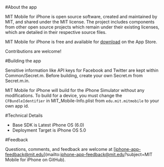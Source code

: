 #About the app

MIT Mobile for iPhone is open source software, created and maintained by MIT, and shared under the MIT license. The project includes components from other open source projects which remain under their existing licenses, which are detailed in their respective source files.

MIT Mobile for iPhone is free and available for [download](http://itunes.apple.com/us/app/mit-mobile/id353590319) on the App Store.

Contributions are welcome!

#Building the app

Sensitive information like API keys for Facebook and Twitter are kept within Common/Secret.m. Before building, create your own Secret.m from Secret.m.in.

MIT Mobile for iPhone will build for the iPhone Simulator without any modifications. To build for a device, you must change the `CFBundleIdentifier` in MIT_Mobile-Info.plist from `edu.mit.mitmobile` to your own app id.

#Technical Details

- Base SDK is Latest iPhone OS (6.0)
- Deployment Target is iPhone OS 5.0

#Feedback

Questions, comments, and feedback are welcome at [iphone-app-feedback@mit.edu](mailto:iphone-app-feedback@mit.edu?subject=MIT Mobile for iPhone on GitHub).
